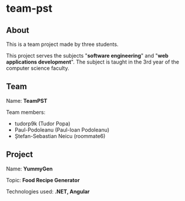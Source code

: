# team-pst

## About

This is a team project made by three students.

This project serves the subjects "**software engineering**" and "**web applications development**". The subject is taught in the 3rd year of the computer science faculty.

## Team

Name: **TeamPST**

Team members:

- tudorp9k (Tudor Popa)
- Paul-Podoleanu (Paul-Ioan Podoleanu)
- Ștefan-Sebastian Neicu (roommate6)

## Project

Name: **YummyGen**

Topic: **Food Recipe Generator**

Technologies used: **.NET, Angular**
